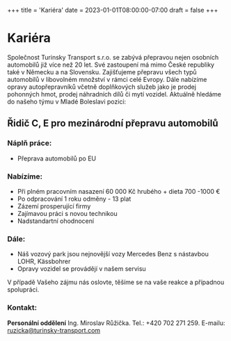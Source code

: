 +++
title = 'Kariéra'
date = 2023-01-01T08:00:00-07:00
draft = false
+++

# Kariéra 

Společnost Turinsky Transport s.r.o. se zabývá přepravou nejen osobních automobilů již více než 20 let. Své zastoupení má mimo České republiky také v Německu a na Slovensku. Zajišťujeme přepravu všech typů automobilů v libovolném množství v rámci celé Evropy. Dále nabízíme opravy autopřepravníků včetně doplňkových služeb jako je prodej pohonných hmot, prodej náhradních dílů či mytí vozidel. Aktuálně hledáme do našeho týmu v Mladé Boleslavi pozici:

## Řidič C, E pro mezinárodní přepravu automobilů


### Náplň práce:
- Přeprava automobilů po EU

### Nabízíme:

- Při plném pracovním nasazení 60 000 Kč hrubého + dieta 700  -1000 €
- Po odpracování 1 roku odměny - 13 plat
- Zázemí prosperující firmy
- Zajímavou práci s novou technikou
- Nadstandartní ohodnocení

### Dále:

- Náš vozový park jsou nejnovější vozy Mercedes Benz s nástavbou LOHR, Kässbohrer
- Opravy vozidel se provádějí v našem servisu

V případě Vašeho zájmu nás oslovte, těšíme se na vaše reakce a případnou spolupráci.

### Kontakt:

**Personální oddělení** 
Ing. Miroslav Růžička. Tel.: +420 702 271 259. E-mailu: ruzicka@turinsky-transport.com
